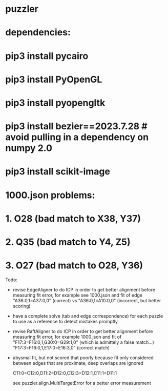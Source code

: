 # puzzler

# dependencies:
#
#   pip3 install pycairo
#   pip3 install PyOpenGL
#   pip3 install pyopengltk
#   pip3 install bezier==2023.7.28     # avoid pulling in a dependency on numpy 2.0
#   pip3 install scikit-image

# 1000.json problems:
#   1. O28 (bad match to X38, Y37)
#   2. Q35 (bad match to Y4, Z5)
#   3. O27 (bad match to O28, Y36)

Todo:

* revise EdgeAligner to do ICP in order to get better alignment before
  measuring fit error, for example see 1000.json and fit of edge
  "A36:0,1=A37:0,0" (correct) vs "A36:0,1=A10:0,0" (incorrect, but
  better scoring)

* have a complete solve (tab and edge correspondence) for each puzzle
  to use as a reference to detect mistakes promptly

* revise RaftAligner to do ICP in order to get better alignment before
  measuring fit error, for example 1000.json and fit of
  "F17:3=F16:0,1,G30:0=G29:1,0" (which is admittely a false match...)
  "F17:3=F16:0,1,E17:0=E16:3,0" (correct match)

* abysmal fit, but not scored that poorly because fit only considered
  between edges that are proximate, deep overlaps are ignored
  
   C11:0=C12:0,D11:2=D12:0,C12:3=D12:1,C11:1=D11:1

  see puzzler.align.MultiTargetError for a better error measurement
